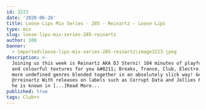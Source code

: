 ```yaml
---
id: 3223
date: '2020-06-26'
title: Loose Lips Mix Series - 285 - Reinartz - Loose Lips
type: mix
slug: loose-lips-mix-series-285-reinartz
author: 100
banner:
  - imported\loose-lips-mix-series-285-reinartz\image3223.jpeg
description: >-
  Joining us this week is Reinartz AKA DJ Sterni! 104 minutes of playful beats
  and colourful textures for you &#8211; Breaks, Trance, Club, Electro, Bass and
  more undefined genres blended together in an absolutely slick way! Get on it!
  @rreinartz With releases on labels such as Corrupt Data and Jollies Records,
  he is known in [...]Read More...
published: true
tags: Club++
---
```

